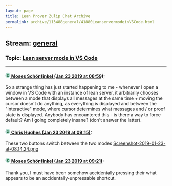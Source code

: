 ```yaml
---
layout: page
title: Lean Prover Zulip Chat Archive 
permalink: archive/113488general/41880LeanservermodeinVSCode.html
---
```


## Stream: [general](index.html)
### Topic: [Lean server mode in VS Code](41880LeanservermodeinVSCode.html)

---

#### [![Click to go to Zulip](../../assets/img/zulip2.png) Moses Schönfinkel (Jan 23 2019 at 08:59)](https://leanprover.zulipchat.com/#narrow/stream/113488-general/topic/Lean%20server%20mode%20in%20VS%20Code/near/156670777):
So a strange thing has just started happening to me - whenever I open a window in VS Code with an instance of lean server, it arbitrarily chooses between a mode that displays all messages at the same time + moving the cursor doesn't do anything, as everything is displayed and between the "interactive" mode, where cursor determines what messages and / or proof state is displayed. Anybody has encountered this - is there a way to force default? Am I going completely insane? (don't answer the latter).

#### [![Click to go to Zulip](../../assets/img/zulip2.png) Chris Hughes (Jan 23 2019 at 09:15)](https://leanprover.zulipchat.com/#narrow/stream/113488-general/topic/Lean%20server%20mode%20in%20VS%20Code/near/156671442):
These two buttons switch between the two modes [Screenshot-2019-01-23-at-08.14.24.png](/user_uploads/3121/4dm_42KySExrBwfjYQbFfdKo/Screenshot-2019-01-23-at-08.14.24.png)

#### [![Click to go to Zulip](../../assets/img/zulip2.png) Moses Schönfinkel (Jan 23 2019 at 09:21)](https://leanprover.zulipchat.com/#narrow/stream/113488-general/topic/Lean%20server%20mode%20in%20VS%20Code/near/156671686):
Thank you, I must have been somehow accidentally pressing their what appears to be an accidentally-unpressable shortcut.

